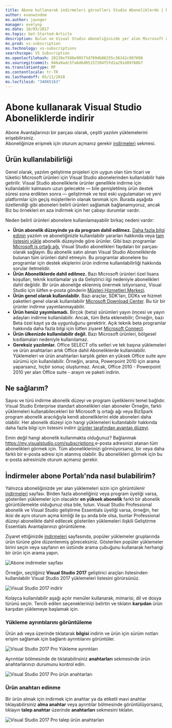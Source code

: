 ```yaml
---
title: Abone kullanarak indirmeleri görselleri Studio Aboneliklerde | Microsoft Docs
author: evanwindom
ms.author: jaunger
manager: evelynp
ms.date: 10/03/2017
ms.topic: Get-Started-Article
description: Bulun ve Visual Studio aboneliğinizde yer alan Microsoft ürünlerini yükleyin öğrenin.
ms.prod: vs-subscription
ms.technology: vs-subscriptions
searchscope: VS Subscription
ms.openlocfilehash: 28239e7588e99573d709db08255c38142c907098
ms.sourcegitcommit: 046a9adc5fa6d6d05157204f5fd1a291d89760b7
ms.translationtype: MT
ms.contentlocale: tr-TR
ms.lasthandoff: 05/11/2018
ms.locfileid: "34065163"
---
```

# <a name="using-subscriber-downloads-in-visual-studio-subscriptions"></a>Abone kullanarak Visual Studio Aboneliklerde indirir
Abone Avantajlarınızı bir parçası olarak, çeşitli yazılım yüklemelerini erişebilirsiniz.  
Aboneliğinize erişmek için oturum açmanız gerekir [indirmeleri](https://my.visualstudio.com/downloads?wt.mc_id=o~msft~docs) sekmesi. 

## <a name="product-availability"></a>Ürün kullanılabilirliği
Genel olarak, yazılım geliştirme projeleri için uygun olan tüm ticari ve tüketici Microsoft ürünleri için Visual Studio abonelerinden kullanılabilir hale getirilir. Visual Studio aboneliklerle ürünler genellikle indirme için kullanılabilir kalmasını uzun gelecekte — bile genişletilmiş ürün destek süresi sona erdikten sonra — geliştirmek ve test eski uygulamaları ve yeni platformlar için geçiş müşterilerin olanak tanımak için. Burada aşağıda özetlendiği gibi aboneleri belirli ürünleri sağlamak bağlanamıyoruz, ancak Biz bu örnekleri en aza indirmek için her çabayı durumlar vardır.

Neden belirli ürünleri abonelere kullanılamayabilir birkaç nedeni vardır:

- **Ürün abonelik düzeyinde ya da program dahil edilmez.** [Daha fazla bilgi edinin](https://www.visualstudio.com/vs/pricing/) yazılım ve aboneliğinizle kullanılabilir yararları hakkında veya [tam listesini yükle](https://download.microsoft.com/download/1/5/4/15454442-CF17-47B9-A65D-DF84EF88511B/Products_by_Benefit_Level.xlsx) abonelik düzeyinde göre ürünler. Gibi bazı programlar [Microsoft iş ortağı ağı](https://partner.microsoft.com/), Visual Studio abonelikleri faydaları bir parçası olarak sağlayın.  Bu abonelik satın alınan Visual Studio Aboneliklerde bulunan tüm ürünleri dahil etmeyin. Bu programlar abonelere bu programlar için destek ekiplerini ürün indirme kullanılabilirliği hakkında sorular iletmelidir.
- **Ürün Aboneliklerde dahil edilmez.** Bazı Microsoft ürünleri özel lisans koşulları, teknik kısıtlamalar ya da Geliştirici ilgi nedeniyle abonelikleri dahil değildir. Bir ürün aboneliğe eklenmiş önermek istiyorsanız, Visual Studio için lütfen e-posta gönderin [Müşteri Hizmetleri Merkezi](https://www.visualstudio.com/subscriptions/support/).
- **Ürün genel olarak kullanılabilir.** Bazı araçlar, SDK'ları, DDKs ve hizmet paketleri genel olarak kullanılabilir [Microsoft Download Center](https://www.microsoft.com/download). Bu tür bir ürünler indirme yayımlanmayabilir.
- **Ürün henüz yayımlamadı.**  Birçok (beta) sürümleri yayın öncesi ve yayın adayları indirme kullanılabilir. Ancak, tüm Beta eklenebilir; Örneğin, bazı Beta özel kayıt ya da uygunluğunu gerektirir. Açık teknik beta programlar hakkında daha fazla bilgi için lütfen ziyaret [Microsoft Connect](http://connect.microsoft.com/).
- **Ürün ülkenizde kullanılabilir değil.** Bazı Microsoft ürünleri, bölgesel kısıtlamaları nedeniyle kullanılamaz.
- **Gereksiz yazılımlar.** Office SELECT ofis setleri ve tek başına yüklemeleri ve ürün anahtarları artık Office dahil Aboneliklerde kullanılabilir. Yüklemeleri ve ürün anahtarları karşılık gelen en yüksek Office suite aynı sürümü için kullanılabilir.  Örneğin, arama, Powerpoint 2010 için arama yaparsanız, hiçbir sonuç oluşturmaz.  Ancak, Office 2010 - Powerpoint 2010 yer alan Office suite - arayın ve paketi indirin.  

## <a name="what-do-i-get"></a>Ne sağlarım?
Sayısı ve türü indirme abonelik düzeyi ve program üyeliklerini temel bağlıdır.  Visual Studio Enterprise standart abonelikleri olan aboneler Örneğin, farklı yüklemeleri kullanabilecekleri bir Microsoft iş ortağı ağı veya BizSpark program abonelik aracılığıyla kendi aboneliklerini elde aboneleri daha olabilir.  Her abonelik düzeyi için hangi yüklemeleri kullanılabilir hakkında daha fazla bilgi için listesini indirir [ürünler tarafından avantajı düzeyi](https://download.microsoft.com/download/1/5/4/15454442-CF17-47B9-A65D-DF84EF88511B/Products_by_Benefit_Level.xlsx).

Emin değil hangi abonelik kullanmakta olduğunuz?  Bağlanmak [ https://my.visualstudio.com/subscriptions ](https://my.visualstudio.com/subscriptions?wt.mc_id=o~msft~docs) e-posta adresinizi atanan tüm abonelikleri görmek için. Tüm aboneliklerinizi görmüyorsanız, bir veya daha farklı bir e-posta adresi için atanmış olabilir.  Bu abonelikleri görmek için bu e-posta adresinizle oturum açmanız gerekir. 

## <a name="how-do-i-find-downloads-in-the-subscriber-portal"></a>İndirmeler abone Portalı'nda nasıl bulabilirim? 
Yalnızca aboneliğinizde yer alan yüklemeleri sizin için görüntülenir [indirmeleri](https://my.visualstudio.com/downloads/featured) sayfası.  Birden fazla aboneliğiniz veya program üyeliği varsa, gösterilen yüklemeler için olacaktır **en yüksek abonelik** farklı bir abonelik görüntülemekte olduğunuz olsa bile, tutun.  Visual Studio Professional abonelik ve Visual Studio geliştirme Essentials üyeliği varsa, örneğin, her ikisi de aynı oturum açma kimliği ile şu anda bile olsa, bunlar Professional düzeyi abonelikte dahil edilecek gösterilen yüklemeleri ilişkili Geliştirme Essentials Avantajlarınızı görüntüleme.  

Ziyaret ettiğinizde [indirmeleri](https://my.visualstudio.com/downloads/featured?wt.mc_id=o~msft~docs) sayfasında, popüler yüklemeler gruplarında ürün türüne göre düzenlenmiş göreceksiniz.  Gösterilen popüler yüklemeler birini seçin veya sayfanın en üstünde arama çubuğunu kullanarak herhangi bir ürün için arama yapın. 

![Abone indirmeler sayfası](_img\subscriber-downloads\subscriber-downloads-resized.png)

Örneğin, seçtiğiniz **Visual Studio 2017** geliştirici araçları listesinden kullanılabilir Visual Studio 2017 yüklemeleri listesini görürsünüz. 

![Visual Studio 2017 indirir](_img\subscriber-downloads\vs2017-new-UI.png)

Kolayca kullanılabilir aşağı açılır menüler kullanarak, mimarisi, dil ve dosya türünü seçin. Tercih edilen seçeneklerinizi belirtin ve tıklatın **karşıdan** ürün karşıdan yüklemeye başlamak için. 

### <a name="displaying-download-details"></a>Yükleme ayrıntılarını görüntüleme
Ürün adı veya üzerinde tıklatarak **bilgisi** indirin ve ürün için sürüm notları erişim sağlamak için bağlantı ayrıntılarını görüntüler.  

![Visual Studio 2017 Pro Yükleme ayrıntıları](_img\subscriber-downloads\vs2017-pro-details.png) 

Ayrıntılar bölmesinde de tıklatabilirsiniz **anahtarları** sekmesinde ürün anahtarlarınızı durumunu kontrol edin. 

![Visual Studio 2017 Pro ürün anahtarları](_img\subscriber-downloads\vs2017-pro-keys.png) 

### <a name="obtaining-product-keys"></a>Ürün anahtarı edinme
Bir ürün almak için indirmek için anahtar ya da etiketli mavi anahtar tıklayabilirsiniz **alma anahtar** veya ayrıntılar bölmesinde görüntülüyorsanız, tıklayın **talep anahtar** üzerinde **anahtarları** sekmesini tıklatın.  

![Visual Studio 2017 Pro talep ürün anahtarları](_img\subscriber-downloads\vs2017-pro-claim-keys.png) 
